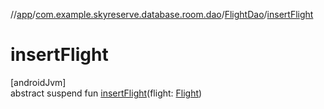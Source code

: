 //[app](../../../index.md)/[com.example.skyreserve.database.room.dao](../index.md)/[FlightDao](index.md)/[insertFlight](insert-flight.md)

# insertFlight

[androidJvm]\
abstract suspend fun [insertFlight](insert-flight.md)(flight: [Flight](../../com.example.skyreserve.database.room.entity/-flight/index.md))
